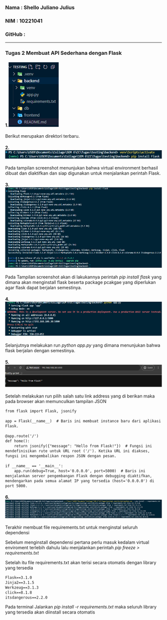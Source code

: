 
### Nama   : Shello Juliano Julius
### NIM    : 10221041
### GitHub : 
---
### Tugas 2 Membuat API Sederhana dengan Flask

#### 1.![Screenshot](IMG/Screenshot%202025-02-28%20083326.png)
Berikut merupakan direktori terbaru.

#### 2.![Screenshot](IMG/Screenshot%202025-02-26%20101641.png)
Pada tampilan screenshot menunjukan bahwa virtual environment berhasil dibuat dan diaktifkan dan siap digunakan untuk menjalankan perintah Flask.

#### 3.![Screenshot](IMG/Screenshot%202025-02-26%20101736.png)
Pada Tampilan screenshot akan di lakukannya perintah *pip install flask* yang dimana akan menginstall flask beserta package pcakgae yang diperlukan agar flask dapat berjalan semestinya.

#### 4.![Screenshot](IMG/Screenshot%202025-02-26%20102119.png)
Selanjutnya melakukan run *python app.py* yang dimana menunjukan bahwa flask berjalan dengan semestinya. 

#### 5.![Screenshot](IMG/Screenshot%202025-02-26%20102336.png)
Setelah melakukan run pilih salah satu link address yang di berikan maka pada browser akan memunculkan tampilan JSON

```
from flask import Flask, jsonify

app = Flask(__name__)  # Baris ini membuat instance baru dari aplikasi Flask.

@app.route('/')
def home():
    return jsonify({"message": "Hello from Flask!"})  # Fungsi ini mendefinisikan rute untuk URL root ('/'). Ketika URL ini diakses, fungsi ini mengembalikan respon JSON dengan pesan.

if __name__ == '__main__':
    app.run(debug=True, host='0.0.0.0', port=5000)  # Baris ini menjalankan server pengembangan Flask dengan debugging diaktifkan, mendengarkan pada semua alamat IP yang tersedia (host='0.0.0.0') di port 5000.
```

#### 6.![Screenshot](IMG/Screenshot%202025-02-26%20103211.png)
Terakhir membuat file requirements.txt untuk menginstal seluruh dependensi

Sebelum menginstall dependensi pertana perlu masuk kedalam virtual enviroment terlebih dahulu lalu menjalankan perintah *pip freeze > requirements.txt*

Setelah itu file requirements.txt akan terisi secara otomatis
dengan library yang tersedia
``` 
Flask==3.1.0
Jinja2==3.1.5
Werkzeug==3.1.3
click==8.1.8
itsdangerous==2.2.0
```
Pada terminal Jalankan *pip install -r requirements.txt* maka seluruh library yang tersedia akan diinstall secara otomatis
    


